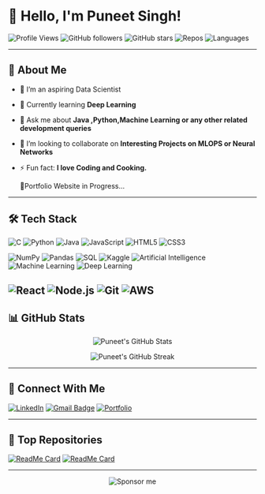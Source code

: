 # 👋 Hello, I'm Puneet Singh!

![Profile Views](https://komarev.com/ghpvc/?username=PuneetSingh007&label=PROFILE+VIEWS&style=for-the-badge&color=brightgreen)
![GitHub followers](https://img.shields.io/github/followers/PuneetSingh007?label=FOLLOWERS&style=for-the-badge&color=blue)
![GitHub stars](https://img.shields.io/github/stars/PuneetSingh007?affiliations=OWNER&style=for-the-badge&color=yellow)
![Repos](https://img.shields.io/badge/Repos-10+-orange?style=for-the-badge)
![Languages](https://img.shields.io/badge/Languages-JAVA%2C%20Python%2C%20JavaScript-blueviolet?style=for-the-badge)

---

## 🚀 About Me
- 💼 I’m an aspiring Data Scientist
- 🌱 Currently learning **Deep Learning**
- 💬 Ask me about **Java ,Python,Machine Learning or any other related development queries**
- 🎯 I’m looking to collaborate on **Interesting Projects on MLOPS or Neural Networks**
- ⚡ Fun fact: **I love Coding and Cooking.**

  💫Portfolio Website in Progress...

---

## 🛠 Tech Stack

![C](https://img.shields.io/badge/C-A8B9CC?style=for-the-badge&logo=c&logoColor=white)
![Python](https://img.shields.io/badge/Python-3776AB?style=for-the-badge&logo=python&logoColor=white)
![Java](https://img.shields.io/badge/Java-007396?style=for-the-badge&logo=java&logoColor=white)
![JavaScript](https://img.shields.io/badge/JavaScript-F7DF1E?style=for-the-badge&logo=javascript&logoColor=black)
![HTML5](https://img.shields.io/badge/HTML5-E34F26?style=for-the-badge&logo=html5&logoColor=white)
![CSS3](https://img.shields.io/badge/CSS3-1572B6?style=for-the-badge&logo=css3&logoColor=white)

![NumPy](https://img.shields.io/badge/NumPy-013243?style=for-the-badge&logo=numpy&logoColor=white)
![Pandas](https://img.shields.io/badge/Pandas-150458?style=for-the-badge&logo=pandas&logoColor=white)
![SQL](https://img.shields.io/badge/SQL-4479A1?style=for-the-badge&logo=postgresql&logoColor=white)
![Kaggle](https://img.shields.io/badge/Kaggle-20BEFF?style=for-the-badge&logo=kaggle&logoColor=white)
![Artificial Intelligence](https://img.shields.io/badge/AI-000000?style=for-the-badge&logo=artificial-intelligence&logoColor=white)
![Machine Learning](https://img.shields.io/badge/Machine%20Learning-FF6F00?style=for-the-badge&logo=tensorflow&logoColor=white)
![Deep Learning](https://img.shields.io/badge/Deep%20Learning-FF6F00?style=for-the-badge&logo=deep-learning&logoColor=white)

![React](https://img.shields.io/badge/React-61DAFB?style=for-the-badge&logo=react&logoColor=black)
![Node.js](https://img.shields.io/badge/Node.js-339933?style=for-the-badge&logo=nodedotjs&logoColor=white)
![Git](https://img.shields.io/badge/Git-F05032?style=for-the-badge&logo=git&logoColor=white)
![AWS](https://img.shields.io/badge/Amazon%20AWS-232F3E?style=for-the-badge&logo=amazon-aws&logoColor=white)
---

## 📊 GitHub Stats

<p align="center">
  <img src="https://github-readme-stats.vercel.app/api?username=PuneetSingh007&show_icons=true&theme=radical&count_private=true" alt="Puneet's GitHub Stats" />
</p>
<p align="center">
  <img src="https://github-readme-streak-stats.herokuapp.com/?user=PuneetSingh007&theme=radical" alt="Puneet's GitHub Streak" />
</p>

---

## 🤝 Connect With Me

[![LinkedIn](https://img.shields.io/badge/LinkedIn-blue?style=for-the-badge&logo=linkedin&logoColor=white)](https://www.linkedin.com/in/PuneteSingh007)
[![Gmail Badge](https://img.shields.io/badge/Gmail-D14836?style=for-the-badge&logo=gmail&logoColor=white)](mailto:puneetsingh5335@gmail.com)
[![Portfolio](https://img.shields.io/badge/Portfolio-My%20Website-green?style=for-the-badge)](https://your-portfolio-link.com)

---

## 🌟 Top Repositories

[![ReadMe Card](https://github-readme-stats.vercel.app/api/pin/?username=PuneetSingh007&repo=JARVIS&theme=radical)](https://github.com/PuneetSingh007/JARVIS)
[![ReadMe Card](https://github-readme-stats.vercel.app/api/pin/?username=PuneetSingh007&repo=Trending&theme=radical)](https://github.com/PuneetSingh007/Trending)

---


<p align="center"> 
  <img src="https://img.shields.io/github/sponsors/PuneetSingh007?style=for-the-badge" alt="Sponsor me" /> 
</p>
